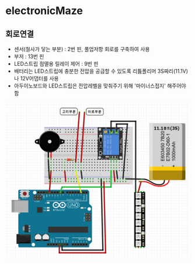 # electronicMaze

## 회로연결  
- 센서(철사가 닿는 부분) : 2번 핀, 풀업저항 회로를 구축하여 사용  
- 부저 : 13번 핀  
- LED스트립 점멸용 릴레이 제어 : 9번 핀  
- 배터리는 LED스트립에 충분한 전압을 공급할 수 있도록 리튬폴리머 3S짜리(11.1V)나 12V어댑터를 사용  
- 아두이노보드와 LED스트립은 전압레벨을 맞춰주기 위해 '마이너스접지' 해주어야 함  
 
![](https://github.com/mtinet/electronicMaze/blob/master/electronicMaze.png?raw=true)
